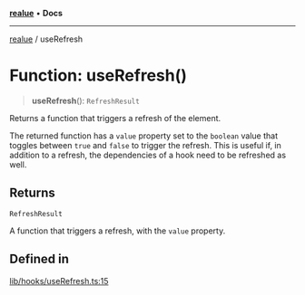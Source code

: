 [**realue**](../README.md) • **Docs**

***

[realue](../README.md) / useRefresh

# Function: useRefresh()

> **useRefresh**(): `RefreshResult`

Returns a function that triggers a refresh of the element.

The returned function has a `value` property set to the `boolean` value that toggles between `true` and `false` to trigger the refresh. This is useful if, in addition to a refresh, the dependencies of a hook need to be refreshed as well.

## Returns

`RefreshResult`

A function that triggers a refresh, with the `value` property.

## Defined in

[lib/hooks/useRefresh.ts:15](https://github.com/nevoland/realue/blob/4e20bc322d155f810c06416a8a99a0b7b6c6ba28/lib/hooks/useRefresh.ts#L15)
